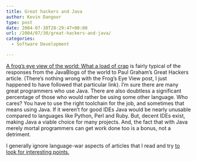 ```yaml
---
title: Great hackers and Java
author: Kevin Dangoor
type: post
date: 2004-07-30T20:29:47+00:00
url: /2004/07/30/great-hackers-and-java/
categories:
  - Software Development

---
```

[A frog&#8217;s eye view of the world: What a load of crap][1] is fairly typical of the responses from the JavaBlogs of the world to Paul Graham&#8217;s Great Hackers article. (There&#8217;s nothing wrong with the Frog&#8217;s Eye View post, I just happened to have followed that particular link). I&#8217;m sure there are many great programmers who use Java. There are also doubtless a significant percentage of those who would rather be using some other language. Who cares? You have to use the right toolchain for the job, and sometimes that means using Java. If it weren&#8217;t for good IDEs Java would be nearly unusable compared to languages like Python, Perl and Ruby. But, decent IDEs exist, making Java a viable choice for many projects. And, the fact that with Java merely mortal programmers can get work done too is a bonus, not a detriment.

I generally ignore language-war aspects of articles that I read and try [to look for interesting points.][2]

 [1]: http://tim.littlebluefrog.com/archives/000292.html "A frog's eye view of the world: What a load of crap"
 [2]: http://www.blueskyonmars.com/archives/2004/07/30/great_hackers_and_xp.html